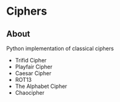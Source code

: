 # Ciphers

## About

Python implementation of classical ciphers

* Trifid Cipher
* Playfair Cipher
* Caesar Cipher
* ROT13
* The Alphabet Cipher
* Chaocipher
